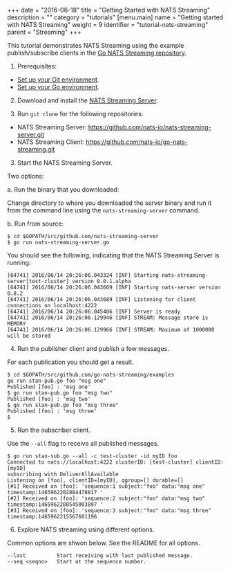 +++
date = "2016-06-18"
title = "Getting Started with NATS Streaming"
description = ""
category = "tutorials"
[menu.main]
  name = "Getting started with NATS Streaming"
  weight = 9
  identifier = "tutorial-nats-streaming"
  parent = "Streaming"
+++

This tutorial demonstrates NATS Streaming using the example publish/subscribe clients in the [Go NATS Streaming repository](https://github.com/nats-io/go-nats-streaming.git). 

1. Prerequisites: 

- [Set up your Git environment](https://help.github.com/articles/set-up-git/).
- [Set up your Go environment](https://golang.org/doc/install).

2. Download and install the [NATS Streaming Server](https://github.com/nats-io/stan-server-preview/releases).

3. Run `git clone` for the following repositories:

- NATS Streaming Server: https://github.com/nats-io/nats-streaming-server.git
- NATS Streaming Client: https://github.com/nats-io/go-nats-streaming.git

3. Start the NATS Streaming Server.

Two options:

a. Run the binary that you downloaded:

Change directory to where you downloaded the server binary and run it from the command line using the `nats-streaming-server` command.

b. Run from source:

```
$ cd $GOPATH/src/github.com/nats-streaming-server
$ go run nats-streaming-server.go
```

You should see the following, indicating that the NATS Streaming Server is running:

```
[64741] 2016/06/14 20:26:06.043324 [INF] Starting nats-streaming-server[test-cluster] version 0.0.1.alpha
[64741] 2016/06/14 20:26:06.043669 [INF] Starting nats-server version 0.8.2
[64741] 2016/06/14 20:26:06.043689 [INF] Listening for client connections on localhost:4222
[64741] 2016/06/14 20:26:06.045406 [INF] Server is ready
[64741] 2016/06/14 20:26:06.129946 [INF] STREAM: Message store is MEMORY
[64741] 2016/06/14 20:26:06.129966 [INF] STREAM: Maximum of 1000000 will be stored
```

4. Run the publisher client and publish a few messages.

For each publication you should get a result.

```
$ cd $GOPATH/src/github.com/go-nats-streaming/examples
go run stan-pub.go foo "msg one"
Published [foo] : 'msg one'
$ go run stan-pub.go foo "msg two"
Published [foo] : 'msg two'
$ go run stan-pub.go foo "msg three"
Published [foo] : 'msg three'
$ 
```

5. Run the subscriber client.

Use the `--all` flag to receive all published messages.

```
$ go run stan-sub.go --all -c test-cluster -id myID foo
Connected to nats://localhost:4222 clusterID: [test-cluster] clientID: [myID]
subscribing with DeliverAllAvailable
Listening on [foo], clientID=[myID], qgroup=[] durable=[]
[#1] Received on [foo]: 'sequence:1 subject:"foo" data:"msg one" timestamp:1465962202884478817 '
[#2] Received on [foo]: 'sequence:2 subject:"foo" data:"msg two" timestamp:1465962208545003897 '
[#3] Received on [foo]: 'sequence:3 subject:"foo" data:"msg three" timestamp:1465962215567601196
```

6. Explore NATS streaming using different options.

Common options are shwon below. See the README for all options.

```
--last          Start receiving with last published message.
--seq <seqno> 	Start at the sequence number.
```
